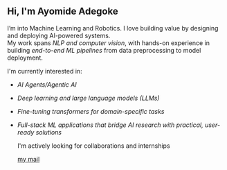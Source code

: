 ## Hi, I'm Ayomide Adegoke

I’m into Machine Learning and Robotics. I love building value by designing and deploying AI-powered systems.  
My work spans *NLP and computer vision*, with hands-on experience in building *end-to-end ML pipelines* from data preprocessing to model deployment.  

I'm currently interested in:
- *AI Agents/Agentic AI*
- *Deep learning and large language models (LLMs)*  
- *Fine-tuning transformers for domain-specific tasks*  
- *Full-stack ML applications that bridge AI research with practical, user-ready solutions*

  I'm actively looking for collaborations and internships

  
  [my mail](mailto:aadegoke100@gmail.com)



